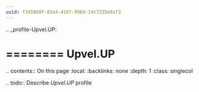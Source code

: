 ```yaml
---
uuid: f345868f-83a4-416f-996d-14c7235e8af3
---
```

.. _profile-Upvel.UP:

========
Upvel.UP
========

.. contents:: On this page
    :local:
    :backlinks: none
    :depth: 1
    :class: singlecol

.. todo::
    Describe *Upvel.UP* profile
